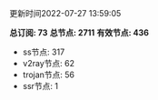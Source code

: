 更新时间2022-07-27 13:59:05

**总订阅: 73**
**总节点: 2711**
**有效节点: 436**
- ss节点: 317
- v2ray节点: 62
- trojan节点: 56
- ssr节点: 1
